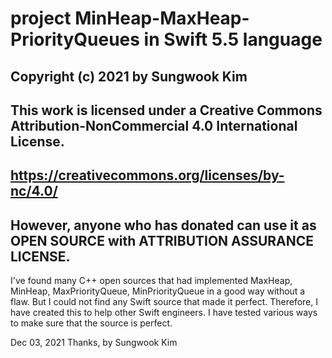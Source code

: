 # project MinHeap-MaxHeap-PriorityQueues in Swift 5.5 language

## Copyright (c) 2021 by Sungwook Kim
## This work is licensed under a Creative Commons Attribution-NonCommercial 4.0 International License.
## https://creativecommons.org/licenses/by-nc/4.0/
## However, anyone who has donated can use it as OPEN SOURCE with ATTRIBUTION ASSURANCE LICENSE.


I've found many C++ open sources that had implemented MaxHeap, MinHeap, MaxPriorityQueue, MinPriorityQueue in a good way without a flaw.
But I could not find any Swift source that made it perfect.
Therefore, I have created this to help other Swift engineers.
I have tested various ways to make sure that the source is perfect.

Dec 03, 2021
Thanks, by Sungwook Kim
